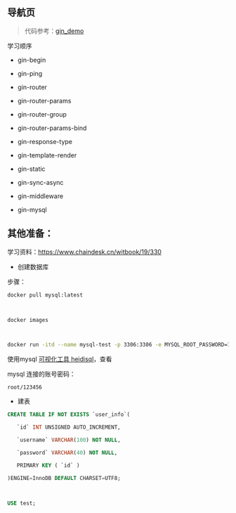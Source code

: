 ## 导航页

> 代码参考：[gin_demo](https://github.com/Jsmond2016/gin_demo)

学习顺序

- gin-begin

- gin-ping

- gin-router

- gin-router-params

- gin-router-group

- gin-router-params-bind

- gin-response-type

- gin-template-render

- gin-static

- gin-sync-async

- gin-middleware

- gin-mysql

## 其他准备：

学习资料：https://www.chaindesk.cn/witbook/19/330

- 创建数据库

步骤：

```bash
docker pull mysql:latest



docker images



docker run -itd --name mysql-test -p 3306:3306 -e MYSQL_ROOT_PASSWORD=123456 mysql
```

使用mysql [可视化工具 heidisql](https://www.heidisql.com/download.php)，查看

mysql 连接的账号密码：

```
root/123456
```

- 建表

```sql
CREATE TABLE IF NOT EXISTS `user_info`(

   `id` INT UNSIGNED AUTO_INCREMENT,

   `username` VARCHAR(100) NOT NULL,

   `password` VARCHAR(40) NOT NULL,

   PRIMARY KEY ( `id` )

)ENGINE=InnoDB DEFAULT CHARSET=UTF8;



USE test;
```
